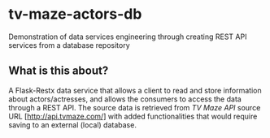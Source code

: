 # tv-maze-actors-db
Demonstration of data services engineering through creating REST API services from a database repository

## What is this about?
A Flask-Restx data service that allows a client to read and store information about actors/actresses, and allows the consumers to access the data through a REST API. The source data is retrieved from *TV Maze API* source URL [http://api.tvmaze.com/] with added functionalities that would require saving to an external (local) database.